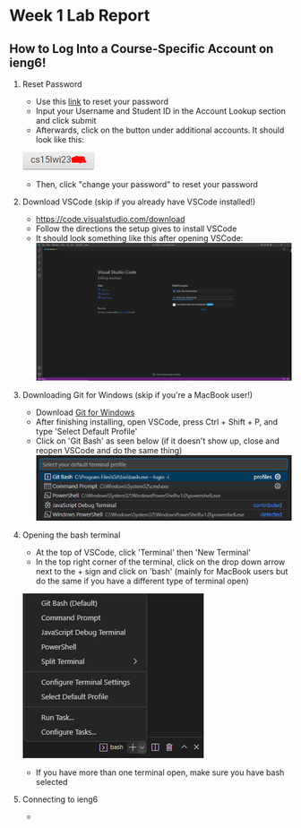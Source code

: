 # **Week 1 Lab Report**
## How to Log Into a Course-Specific Account on ieng6!

  1. Reset Password

      * Use this [link](https://sdacs.ucsd.edu/~icc/index.php) to reset your password
      * Input your Username and Student ID in the Account Lookup section and click submit
      * Afterwards, click on the button under additional accounts. It should look like this:
      
      ![accountName](https://github.com/skn0012/cse15l-lab-reports/blob/e8f10820caa12ccf8b93c0ad66feebc23ffeded3/15lss1.PNG)
      * Then, click "change your password" to reset your password

  2. Download VSCode (skip if you already have VSCode installed!) 

      * https://code.visualstudio.com/download
      * Follow the directions the setup gives to install VSCode
      * It should look something like this after opening VSCode:
      ![vscode](https://github.com/skn0012/cse15l-lab-reports/blob/5c7d7341a8aff76fc47eb5ce0dbf6c95720d1ab8/15lss2.PNG)
      
  3. Downloading Git for Windows (skip if you're a MacBook user!)

      * Download [Git for Windows](https://gitforwindows.org/)
      * After finishing installing, open VSCode, press Ctrl + Shift + P, and type 'Select Default Profile'
      * Click on 'Git Bash' as seen below (if it doesn't show up, close and reopen VSCode and do the same thing)
      ![GitBash](https://github.com/skn0012/cse15l-lab-reports/blob/757238b524185e5fbfba27062f089dbd6df4f985/15lss3.PNG)
      
  4. Opening the bash terminal

      * At the top of VSCode, click 'Terminal' then 'New Terminal'
      * In the top right corner of the terminal, click on the drop down arrow next to the + sign and click on 'bash' (mainly for MacBook users but do the same if you have a different type of terminal open)
      
      ![bashTerminal](https://github.com/skn0012/cse15l-lab-reports/blob/e8cf647b680d8f3f6f442a15c870f776ba903971/15lss4.PNG)
      * If you have more than one terminal open, make sure you have bash selected

  5. Connecting to ieng6

      * 
